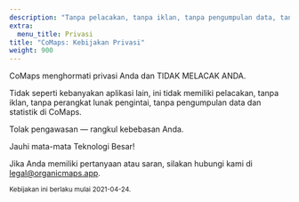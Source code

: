 ```yaml
---
description: "Tanpa pelacakan, tanpa iklan, tanpa pengumpulan data, tanpa pengumpulan statistik, tanpa perangkat lunak pengintai"
extra:
  menu_title: Privasi
title: "CoMaps: Kebijakan Privasi"
weight: 900
---
```


CoMaps menghormati privasi Anda dan TIDAK MELACAK ANDA.

Tidak seperti kebanyakan aplikasi lain, ini tidak memiliki pelacakan, tanpa
iklan, tanpa perangkat lunak pengintai, tanpa pengumpulan data dan statistik
di CoMaps.

Tolak pengawasan — rangkul kebebasan Anda.

Jauhi mata-mata Teknologi Besar!

Jika Anda memiliki pertanyaan atau saran, silakan hubungi kami di
[legal@organicmaps.app](mailto:legal@organicmaps.app).

<sub>Kebijakan ini berlaku mulai 2021-04-24.</sub>
